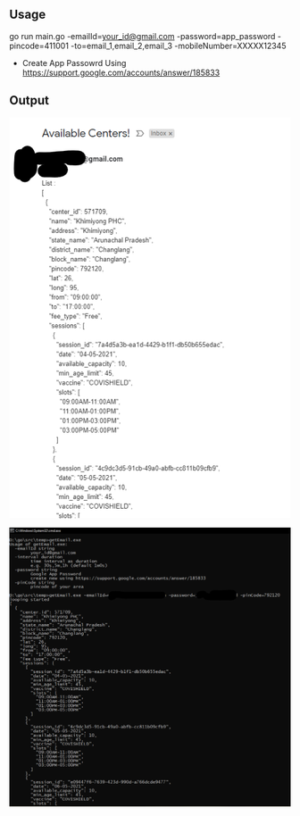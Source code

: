 Usage
---
go run main.go -emailId=your_id@gmail.com -password=app_password -pincode=411001 -to=email_1,email_2,email_3 -mobileNumber=XXXXX12345

* Create App Passowrd Using https://support.google.com/accounts/answer/185833

Output
---

![image](ScreenshotEmail.png)


![image](ScreenshotCMD.png)
